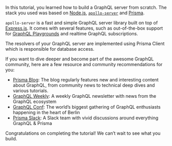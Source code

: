 In this tutorial, you learned how to build a GraphQL server from scratch. The stack you used was based on [Node.js](https://nodejs.org/en/), [`apollo-server`](https://github.com/apollographql/apollo-server/tree/main/packages/apollo-server) and [Prisma](https://www.prisma.io/).

`apollo-server` is a fast and simple GraphQL server library built on top of [Express.js](https://expressjs.com/). It comes with several features, such as out-of-the-box support for [GraphQL Playgrounds](https://github.com/prisma/graphql-playground) and realtime GraphQL subscriptions.

The resolvers of your GraphQL server are implemented using Prisma Client which is responsible for database access.

If you want to dive deeper and become part of the awesome GraphQL community, here are a few resource and community recommendations for you:

-   [Prisma Blog](https://prisma.io/blog): The blog regularly features new and interesting content about GraphQL, from community news to technical deep dives and various tutorials.
-   [GraphQL Weekly](https://graphqlweekly.com): A weekly GraphQL newsletter with news from the GraphQL ecosystem
-   [GraphQL Conf](https://www.graphqlconf.org): The world’s biggest gathering of GraphQL enthusiasts happening in the heart of Berlin
-   [Prisma Slack](https://slack.prisma.io): A Slack team with vivid discussions around everything GraphQL & Prisma

Congratulations on completing the tutorial! We can’t wait to see what you build.
